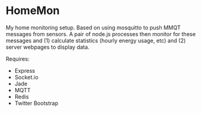 HomeMon
=======

My home monitoring setup.
Based on using mosquitto to push MMQT messages from sensors. A pair of node.js processes then monitor for these messages and (1) calculate statistics (hourly energy usage, etc) and (2) server webpages to display data.


Requires:
- Express
- Socket.io
- Jade
- MQTT
- Redis
- Twitter Bootstrap